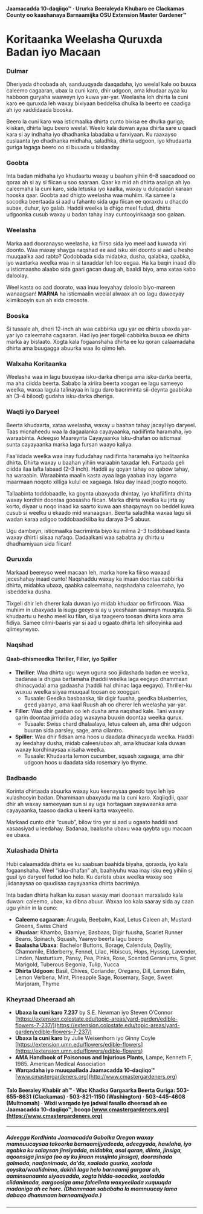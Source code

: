 #### Jaamacadda 10-daqiiqo™ · Ururka Beeraleyda Khubaro ee Clackamas County oo kaashanaya Barnaamijka OSU Extension Master Gardener™

# Koritaanka Weelasha Quruxda Badan iyo Macaan

### Dulmar

Dheriyada dhoobada ah, sanduuqyada daaqadaha, iyo weelal kale oo buuxa caleemo cagaaran, ubax la cuni karo, dhir udgoon, ama khudaar ayaa ku habboon guryaha waaweyn iyo kuwa yar-yar. Weelasha leh dhirta la cuni karo ee quruxda leh waxay bixiyaan beddelka dhulka la beerto ee caadiga ah iyo xaddidaada booska.

Beero la cuni karo waa isticmaalka dhirta cunto bixisa ee dhulka guriga; kiiskan, dhirta lagu beero weelal. Weelo kala duwan ayaa dhirta sare u qaadi kara si ay indhaha iyo dhadhanka labadaba u farxiyaan. Ku raaxayso cuslaanta iyo dhadhanka midhaha, saladhka, dhirta udgoon, iyo khudaarta guriga lagaga beero oo si buuxda u bislaaday.

### Goobta

Inta badan midhaha iyo khudaartu waxay u baahan yihiin 6–8 saacadood oo qorax ah si ay si fiican u soo saaraan. Qaar ka mid ah dhirta asaliga ah iyo caleemaha la cuni karo, sida letuska iyo kaalka, waxay u dulqaadan karaan hooska qaar. Goobta aad dhigto weelasha waa muhiim. Ka samee la socodka beertaada si aad u fahanto sida ugu fiican ee qoraxdu u dhacdo subax, duhur, iyo galab. Haddii weelka la dhigo meel fudud, dhirta udgoonka cusub waxay u badan tahay inay cuntooyinkaaga soo galaan.

### Weelasha

Marka aad dooranayso weelasha, ka fiirso sida iyo meel aad kuwada xiri doonto. Waa maxay shayga naqshad ee aad isku xiri doonto si aad u hesho muuqaalka aad rabto? Qodobbada sida midabka, dusha, qalabka, qaabka, iyo waxtarka weelka waa in si taxaddar leh loo eegaa. Ha ka baqin inaad dib u isticmaasho alaabo sida gaari gacan duug ah, baaldi biyo, ama xataa kabo daloolay.

Weel kasta oo aad doorato, waa inuu leeyahay daloolo biyo-mareen wanaagsan! **MARNA** ha isticmaalin weelal alwaax ah oo lagu daweeyay kiimikooyin sun ah sida creosote.

### Booska

Si tusaale ah, dheri 12-inch ah waa cabbirka ugu yar ee dhirta ubaxda yar-yar iyo caleemaha cagaaran. Had iyo jeer tixgeli cabbirka buuxa ee dhirta marka ay bislaato. Xogta kala fogaanshaha dhirta ee ku qoran calaamadaha dhirta ama buugagga abuurka waa ilo qiimo leh.

### Walxaha Koritaanka

Weelasha waa in lagu buuxiyaa isku-darka dheriga ama isku-darka beerta, ma aha ciidda beerta. Sababo la xiriira beerta xoogan ee lagu sameeyo weelka, waxaa lagula talinayaa in lagu daro bacriminta sii-deynta gaabiska ah (3–4 bilood) gudaha isku-darka dheriga.

### Waqti iyo Daryeel

Beerta khudaarta, xataa weelasha, waxay u baahan tahay jacayl iyo daryeel. Taas micnaheedu waa la dagaalanka cayayaanka, nadiifinta haramaha, iyo waraabinta. Adeegso Maareynta Cayayaanka Isku-dhafan oo isticmaal sunta cayayaanka marka laga fursan waayo kaliya.

Faa'iidada weelka waa inay fududahay nadiifinta haramaha iyo helitaanka dhirta. Dhirta waxay u baahan yihiin waraabin taxadar leh. Fartaada geli ciidda ilaa lafta labaad (2–3 inch). Haddii ay qoyan tahay oo qabow tahay, ha waraabin. Waraabinta maalin kasta ayaa laga yaabaa inay lagama maarmaan noqoto xilliga kulul ee xagaaga. Isku day inaad joogto noqoto.

Tallaabinta toddobaadle, ka goynta ubaxyada dhintay, iyo khafiifinta dhirta waxay kordhin doontaa goosasho fiican. Marka dhirta weelka ku jirta ay korto, diyaar u noqo inaad ka saarto kuwa aan shaqaynayn oo beddel kuwa cusub si weelku u ekaado mid wanaagsan. Beerta saladhka waxaa lagu sii wadan karaa adigoo toddobaadkiiba ku daraya 3–5 abuur.

Ugu dambeyn, isticmaalka bacriminta biyo ku milma 2–3 toddobaad kasta waxay dhirtii siisaa nafaqo. Dadaalkani waa sababta ay dhirtu u dhadhamiyaan sida fiican!

### Quruxda

Markaad beereyso weel macaan leh, marka hore ka fiirso waxaad jeceshahay inaad cunto! Naqshaddu waxay ka imaan doontaa cabbirka dhirta, midabka ubaxa, qaabka caleemaha, naqshadaha caleemaha, iyo isbeddelka dusha.

Tixgeli dhir leh dherer kala duwan iyo midab khudaar oo firfircoon. Waa muhiim in ubaxyada la isugu geeyo si ay u yeeshaan saamayn muuqata. Si khudaartu u hesho meel ku filan, siiya taageero toosan dhirta kora ama fidiya. Samee cilmi-baaris yar si aad u ogaato dhirta leh sifooyinka aad qiimeyneyso.

### Naqshad

#### Qaab-dhismeedka Thriller, Filler, iyo Spiller

- **Thriller**: Waa dhirta ugu weyn uguna soo jiidashada badan ee weelka, badanaa la dhigaa bartamaha (haddii weelka laga eegayo dhammaan dhinacyada) ama gadaasha (haddii hal dhinac laga eegayo). Thriller-ku wuxuu weelka siiyaa muuqaal toosan oo xooggan.
  - Tusaale: Geedka basbaaska, tiir digir fuusha, geedka blueberries, geed yaanyo, ama kaal Ruush ah oo dherer leh weelasha yar-yar.
- **Filler**: Waa dhir gaaban oo leh dusha ama naqshad kale. Tani waxay qarin doontaa jirridda adag waxayna buuxin doontaa weelka qurux.
  - Tusaale: Swiss chard dhalaalaya, letus caleen ah, ama dhir udgoon buuran sida parsley, sage, ama cilantro.
- **Spiller**: Waa dhir fidsan ama hoos u daadata dhinacyada weelka. Haddii ay leedahay dusha, midab caleen/ubax ah, ama khudaar kala duwan waxay kordhinaysaa xiisaha weelka.
  - Tusaale: Khudaarta lemon cucumber, squash xagaaga, ama dhir udgoon hoos u daadata sida rosemary iyo thyme.

### Badbaado

Korinta dhirtaada abuurka waxay kuu keenaysaa geedo tayo leh iyo xulashooyin badan. Dhammaan ubaxyadu ma la cuni karo. Xaqiiqdii, qaar dhir ah waxay sameeyaan sun si ay uga hortagaan xayawaanka ama cayayaanka, taasoo dadka u keeni karta waxyeello.

Markaad cunto dhir “cusub”, bilow tiro yar si aad u ogaato haddii aad xasaasiyad u leedahay. Badanaa, baalasha ubaxu waa qaybta ugu macaan ee ubaxa.

### Xulashada Dhirta

Hubi calaamadda dhirta ee ku saabsan baahida biyaha, qoraxda, iyo kala fogaanshaha. Weel “isku-dhafan” ah, baahiyuhu waa inay isku eeg yihiin si guul iyo daryeel fudud loo helo. Ku darista ubax weelka waxay soo jiidanaysaa oo quudisaa cayayaanka dhirta bacrimiya.

Inta badan dhirta halkan ku xusan waxay mari doonaan marxalado kala duwan: caleemo, ubax, ka dibna abuur. Waxaa loo kala saaray sida ay caan ugu yihiin in la cuno:

- **Caleemo cagaaran**: Arugula, Beebalm, Kaal, Letus Caleen ah, Mustard Greens, Swiss Chard
- **Khudaar**: Khambo, Baamiye, Basbaas, Digir fuusha, Scarlet Runner Beans, Spinach, Squash, Yaanyo beerta lagu beero
- **Baalasha Ubaxa**: Bachelor Buttons, Borage, Calendula, Daylily, Chamomile, Elderberry, Fennel, Lilac, Hibiscus, Hops, Hyssop, Lavender, Linden, Nasturtium, Pansy, Pea, Pinks, Rose, Scented Geraniums, Signet Marigold, Tuberous Begonia, Tulip, Yucca
- **Dhirta Udgoon**: Basil, Chives, Coriander, Oregano, Dill, Lemon Balm, Lemon Verbena, Mint, Pineapple Sage, Rosemary, Sage, Sweet Marjoram, Thyme

### Kheyraad Dheeraad ah

- **Ubaxa la cuni karo 7.237** by S.E. Newman iyo Steven O’Connor  
  [https://extension.colostate.edu/topic-areas/yard-garden/edible-flowers-7-237/](https://extension.colostate.edu/topic-areas/yard-garden/edible-flowers-7-237/)
- **Ubaxa la cuni karo** by Julie Weisenhorn iyo Ginny Coyle  
  [https://extension.umn.edu/flowers/edible-flowers](https://extension.umn.edu/flowers/edible-flowers)
- **AMA Handbook of Poisonous and Injurious Plants**, Lampe, Kenneth F, 1985. American Medical Association
- **Warqadaha iyo muuqaallada Jaamacadda 10-daqiiqo™**  
  [www.cmastergardeners.org](http://www.cmastergardeners.org)

#### Talo Beeraley Khabiir ah™ · Wac Khadka Gargaarka Beerta Guriga: 503-655-8631 (Clackamas) · 503-821-1150 (Washington) · 503-445-4608 (Multnomah) · Wixii warqado iyo jadwal fasallo dheeraad ah ee Jaamacadda 10-daqiiqo™, booqo [www.cmastergardeners.org](https://www.cmastergardeners.org)

---

##### Adeegga Kordhinta Jaamacadda Gobolka Oregon waxay mamnuucaysaa takoorka barnaamijyadeeda, adeegyada, hawlaha, iyo agabka ku salaysan jinsiyadda, midabka, asal qaran, diinta, jinsiga, aqoonsiga jinsiga (oo ay ku jiraan muujinta jinsiga), doorashada galmada, naafonimada, da’da, xaalada guurka, xaalada qoyska/waalidnimo, dakhli laga helo barnaamij gargaar ah, aaminsanaanta siyaasadda, xogta hidda-socodka, xaaladda ciidanimada, aargoosiga ama falcelinta waxyeellada xuquuqda madaniga ah ee hore. (Dhammaan sababaha la mamnuucay lama dabaqo dhammaan barnaamijyada.)

---